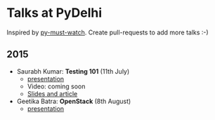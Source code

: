 Talks at PyDelhi
================
Inspired by [py-must-watch](https://github.com/s16h/py-must-watch/). Create pull-requests to add more talks :-)

## 2015
* Saurabh Kumar: **Testing 101** (11th July)
    * [presentation](https://docs.google.com/presentation/d/1yesEE3ScAsJ3L8AkNMTvEZfOcblBkyVVu1JG0KeCG-4/edit?usp=sharing)
    * Video: coming soon
    * [Slides and article](http://bit.ly/testing-101)
* Geetika Batra: **OpenStack** (8th August)
    * [presentation](https://docs.google.com/presentation/d/1vEOhqBLpqVXEoAQkgAFc0xim7myHLnZpFh_7lv567as/edit?usp=sharing)
